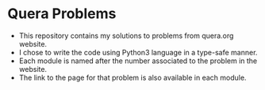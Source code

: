 Quera Problems
===============

* This repository contains my solutions to problems from quera.org website.
* I chose to write the code using Python3 language in a type-safe manner.
* Each module is named after the number associated to the problem in the website.
* The link to the page for that problem is also available in each module.
